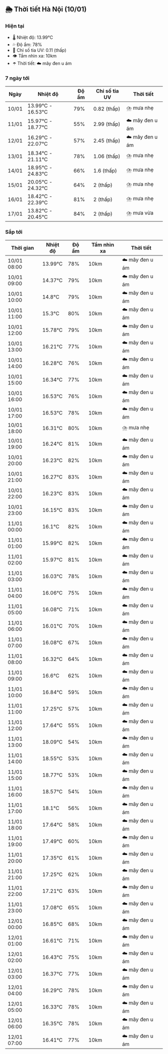## 🌦️ Thời tiết Hà Nội (10/01)

### Hiện tại

- 🌡️ Nhiệt độ: 13.99℃
- 💦 Độ ẩm: 78%
- 🌟 Chỉ số tia UV: 0.11 (thấp)
- 👁️ Tầm nhìn xa: 10km
- ☂️ Thời tiết: ☁️ mây đen u ám

### 7 ngày tới

| Ngày | Nhiệt độ | Độ ẩm | Chỉ số tia UV | Thời tiết |
| --- | --- | --- | --- | --- |
| 10/01 | 13.99℃ - 16.53℃ | 79% | 0.82 (thấp) | ⛈️ mưa nhẹ |
| 11/01 | 15.97℃ - 18.77℃ | 55% | 2.99 (thấp) | ☁️ mây đen u ám |
| 12/01 | 16.29℃ - 22.07℃ | 57% | 2.45 (thấp) | ☁️ mây đen u ám |
| 13/01 | 18.34℃ - 21.11℃ | 78% | 1.06 (thấp) | ⛈️ mưa nhẹ |
| 14/01 | 18.95℃ - 24.83℃ | 66% | 1.6 (thấp) | ⛈️ mưa nhẹ |
| 15/01 | 20.05℃ - 24.32℃ | 64% | 2 (thấp) | ⛈️ mưa nhẹ |
| 16/01 | 18.42℃ - 22.39℃ | 81% | 2 (thấp) | ⛈️ mưa nhẹ |
| 17/01 | 13.82℃ - 20.45℃ | 84% | 2 (thấp) | ⛈️ mưa vừa |

### Sắp tới

| Thời gian | Nhiệt độ | Độ ẩm | Tầm nhìn xa | Thời tiết |
| --- | --- | --- | --- | --- |
| 10/01 08:00 | 13.99℃ | 78% | 10km | ☁️ mây đen u ám |
| 10/01 09:00 | 14.37℃ | 79% | 10km | ☁️ mây đen u ám |
| 10/01 10:00 | 14.8℃ | 79% | 10km | ☁️ mây đen u ám |
| 10/01 11:00 | 15.3℃ | 80% | 10km | ☁️ mây đen u ám |
| 10/01 12:00 | 15.78℃ | 79% | 10km | ☁️ mây đen u ám |
| 10/01 13:00 | 16.21℃ | 77% | 10km | ☁️ mây đen u ám |
| 10/01 14:00 | 16.28℃ | 76% | 10km | ☁️ mây đen u ám |
| 10/01 15:00 | 16.34℃ | 77% | 10km | ☁️ mây đen u ám |
| 10/01 16:00 | 16.53℃ | 76% | 10km | ☁️ mây đen u ám |
| 10/01 17:00 | 16.53℃ | 78% | 10km | ☁️ mây đen u ám |
| 10/01 18:00 | 16.31℃ | 80% | 10km | ⛈️ mưa nhẹ |
| 10/01 19:00 | 16.24℃ | 81% | 10km | ☁️ mây đen u ám |
| 10/01 20:00 | 16.23℃ | 82% | 10km | ☁️ mây đen u ám |
| 10/01 21:00 | 16.27℃ | 83% | 10km | ☁️ mây đen u ám |
| 10/01 22:00 | 16.23℃ | 83% | 10km | ☁️ mây đen u ám |
| 10/01 23:00 | 16.15℃ | 83% | 10km | ☁️ mây đen u ám |
| 11/01 00:00 | 16.1℃ | 82% | 10km | ☁️ mây đen u ám |
| 11/01 01:00 | 15.99℃ | 82% | 10km | ☁️ mây đen u ám |
| 11/01 02:00 | 15.97℃ | 81% | 10km | ☁️ mây đen u ám |
| 11/01 03:00 | 16.03℃ | 78% | 10km | ☁️ mây đen u ám |
| 11/01 04:00 | 16.06℃ | 75% | 10km | ☁️ mây đen u ám |
| 11/01 05:00 | 16.08℃ | 71% | 10km | ☁️ mây đen u ám |
| 11/01 06:00 | 16.01℃ | 70% | 10km | ☁️ mây đen u ám |
| 11/01 07:00 | 16.08℃ | 67% | 10km | ☁️ mây đen u ám |
| 11/01 08:00 | 16.32℃ | 64% | 10km | ☁️ mây đen u ám |
| 11/01 09:00 | 16.6℃ | 62% | 10km | ☁️ mây đen u ám |
| 11/01 10:00 | 16.84℃ | 59% | 10km | ☁️ mây đen u ám |
| 11/01 11:00 | 17.25℃ | 57% | 10km | ☁️ mây đen u ám |
| 11/01 12:00 | 17.64℃ | 55% | 10km | ☁️ mây đen u ám |
| 11/01 13:00 | 18.09℃ | 54% | 10km | ☁️ mây đen u ám |
| 11/01 14:00 | 18.55℃ | 53% | 10km | ☁️ mây đen u ám |
| 11/01 15:00 | 18.77℃ | 53% | 10km | ☁️ mây đen u ám |
| 11/01 16:00 | 18.57℃ | 54% | 10km | ☁️ mây đen u ám |
| 11/01 17:00 | 18.1℃ | 56% | 10km | ☁️ mây đen u ám |
| 11/01 18:00 | 17.64℃ | 58% | 10km | ☁️ mây đen u ám |
| 11/01 19:00 | 17.49℃ | 60% | 10km | ☁️ mây đen u ám |
| 11/01 20:00 | 17.35℃ | 61% | 10km | ☁️ mây đen u ám |
| 11/01 21:00 | 17.25℃ | 62% | 10km | ☁️ mây đen u ám |
| 11/01 22:00 | 17.21℃ | 63% | 10km | ☁️ mây đen u ám |
| 11/01 23:00 | 17.08℃ | 65% | 10km | ☁️ mây đen u ám |
| 12/01 00:00 | 16.85℃ | 68% | 10km | ☁️ mây đen u ám |
| 12/01 01:00 | 16.61℃ | 71% | 10km | ☁️ mây đen u ám |
| 12/01 02:00 | 16.43℃ | 75% | 10km | ☁️ mây đen u ám |
| 12/01 03:00 | 16.37℃ | 77% | 10km | ☁️ mây đen u ám |
| 12/01 04:00 | 16.29℃ | 78% | 10km | ☁️ mây đen u ám |
| 12/01 05:00 | 16.33℃ | 78% | 10km | ☁️ mây đen u ám |
| 12/01 06:00 | 16.35℃ | 78% | 10km | ☁️ mây đen u ám |
| 12/01 07:00 | 16.41℃ | 77% | 10km | ☁️ mây đen u ám |
